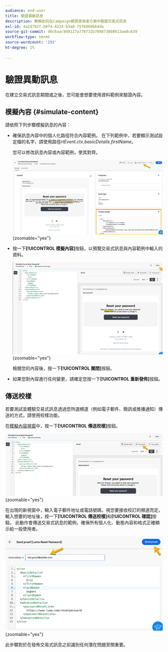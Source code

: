```yaml
---
audience: end-user
title: 驗證異動訊息
description: 瞭解如何在Campaign網頁使用者介面中驗證交易式訊息
exl-id: 4a24792f-b9f4-4224-b3a8-75f6969b64da
source-git-commit: d6c6aac9d9127a770732b709873008613ae8c639
workflow-type: tm+mt
source-wordcount: '293'
ht-degree: 1%

---
```


# 驗證異動訊息

在建立交易式訊息期間或之後，您可能會想要使用資料範例來驗證內容。

## 模擬內容 {#simulate-content}

請依照下列步驟模擬訊息的內容：

* 確保訊息內容中的個人化路徑符合內容範例。 在下列範例中，若要顯示測試設定檔的名字，請使用路徑&#x200B;*rtEvent.ctx.basicDetails.firstName*。

  您可以修改訊息內容或內容範例，使其對齊。

  ![熒幕擷圖顯示訊息內容中的個人化路徑驗證](assets/validate-verification.png){zoomable="yes"}

* 按一下&#x200B;**[!UICONTROL 模擬內容]**&#x200B;按鈕，以預覽交易式訊息與內容範例中輸入的資料。

  ![顯示[模擬內容]按鈕和預覽功能的熒幕擷圖](assets/validate-simulate.png){zoomable="yes"}

  檢閱您的內容後，按一下&#x200B;**[!UICONTROL 關閉]**&#x200B;按鈕。

* 如果您對內容進行任何變更，請確定您按一下&#x200B;**[!UICONTROL 重新發佈]**&#x200B;按鈕。

## 傳送校樣

若要測試並體驗交易式訊息透過您所選頻道（例如電子郵件、簡訊或推播通知）傳送的方式，請使用校樣功能。

在[模擬內容視窗](#simulate-content)中，按一下&#x200B;**[!UICONTROL 傳送校樣]**&#x200B;按鈕。

![在模擬內容視窗中顯示[傳送校樣]按鈕的熒幕擷圖](assets/transactional-proof.png){zoomable="yes"}

在出現的新視窗中，輸入電子郵件地址或電話號碼，視您要接收校訂的頻道而定。 輸入想要的地址後，按一下&#x200B;**[!UICONTROL 傳送校樣]**&#x200B;和&#x200B;**[!UICONTROL 確認]**&#x200B;按鈕。 此動作會傳送交易式訊息的範例，確保所有個人化、動態內容和格式正確顯示給一般使用者。

![顯示傳送證明功能與確認程式的熒幕擷圖](assets/transactional-sendproof.png){zoomable="yes"}

此步驟對於在發佈交易式訊息之前識別任何潛在問題至關重要。